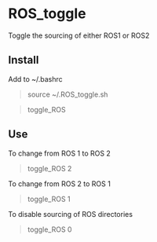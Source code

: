 # ROS_toggle
Toggle the sourcing of either ROS1 or ROS2

## Install
Add to ~/.bashrc

> source ~/.ROS_toggle.sh 

> toggle_ROS

## Use
To change from ROS 1 to ROS 2
> toggle_ROS 2

To change from ROS 2 to ROS 1
> toggle_ROS 1

To disable sourcing of ROS directories
> toggle_ROS 0
